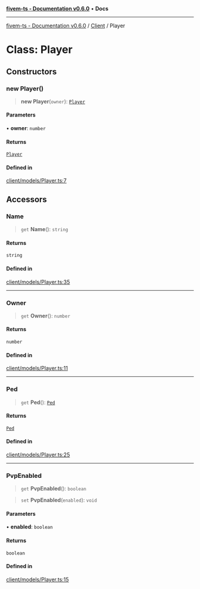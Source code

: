 [**fivem-ts - Documentation v0.6.0**](../../../README.md) • **Docs**

***

[fivem-ts - Documentation v0.6.0](../../../README.md) / [Client](../README.md) / Player

# Class: Player

## Constructors

### new Player()

> **new Player**(`owner`): [`Player`](Player.md)

#### Parameters

• **owner**: `number`

#### Returns

[`Player`](Player.md)

#### Defined in

[client/models/Player.ts:7](https://github.com/Purpose-Dev/fivem-ts/blob/main/src/client/models/Player.ts#L7)

## Accessors

### Name

> `get` **Name**(): `string`

#### Returns

`string`

#### Defined in

[client/models/Player.ts:35](https://github.com/Purpose-Dev/fivem-ts/blob/main/src/client/models/Player.ts#L35)

***

### Owner

> `get` **Owner**(): `number`

#### Returns

`number`

#### Defined in

[client/models/Player.ts:11](https://github.com/Purpose-Dev/fivem-ts/blob/main/src/client/models/Player.ts#L11)

***

### Ped

> `get` **Ped**(): [`Ped`](Ped.md)

#### Returns

[`Ped`](Ped.md)

#### Defined in

[client/models/Player.ts:25](https://github.com/Purpose-Dev/fivem-ts/blob/main/src/client/models/Player.ts#L25)

***

### PvpEnabled

> `get` **PvpEnabled**(): `boolean`

> `set` **PvpEnabled**(`enabled`): `void`

#### Parameters

• **enabled**: `boolean`

#### Returns

`boolean`

#### Defined in

[client/models/Player.ts:15](https://github.com/Purpose-Dev/fivem-ts/blob/main/src/client/models/Player.ts#L15)
